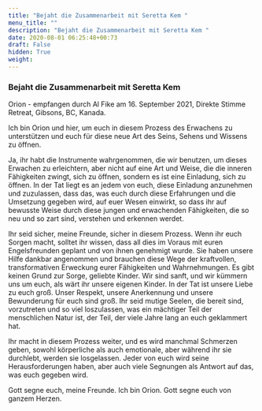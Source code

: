 ```yaml
---
title: "Bejaht die Zusammenarbeit mit Seretta Kem "
menu_title: ""
description: "Bejaht die Zusammenarbeit mit Seretta Kem "
date: 2020-08-01 06:25:48+00:73
draft: False
hidden: True
weight:
---
```

### Bejaht die Zusammenarbeit mit Seretta Kem

Orion - empfangen durch Al Fike am 16. September 2021, Direkte Stimme Retreat, Gibsons, BC, Kanada.

Ich bin Orion und hier, um euch in diesem Prozess des Erwachens zu unterstützen und euch für diese neue Art des Seins, Sehens und Wissens zu öffnen.  

Ja, ihr habt die Instrumente wahrgenommen, die wir benutzen, um dieses Erwachen zu erleichtern, aber nicht auf eine Art und Weise, die die inneren Fähigkeiten zwingt, sich zu öffnen, sondern es ist eine Einladung, sich zu öffnen. In der Tat liegt es an jedem von euch, diese Einladung anzunehmen und zuzulassen, dass das, was euch durch diese Erfahrungen und die Umsetzung gegeben wird, auf euer Wesen einwirkt, so dass ihr auf bewusste Weise durch diese jungen und erwachenden Fähigkeiten, die so neu und so zart sind, verstehen und erkennen werdet.

Ihr seid sicher, meine Freunde, sicher in diesem Prozess.  Wenn ihr euch Sorgen macht, solltet ihr wissen, dass all dies im Voraus mit euren Engelsfreunden geplant und von ihnen genehmigt wurde. Sie haben unsere Hilfe dankbar angenommen und brauchen diese Wege der kraftvollen, transformativen Erweckung eurer Fähigkeiten und Wahrnehmungen.  Es gibt keinen Grund zur Sorge, geliebte Kinder.  Wir sind sanft, und wir kümmern uns um euch, als wärt ihr unsere eigenen Kinder. In der Tat ist unsere Liebe zu euch groß. Unser Respekt, unsere Anerkennung und unsere Bewunderung für euch sind groß.  Ihr seid mutige Seelen, die bereit sind, vorzutreten und so viel loszulassen, was ein mächtiger Teil der menschlichen Natur ist, der Teil, der viele Jahre lang an euch geklammert hat.   

Ihr macht in diesem Prozess weiter, und es wird manchmal Schmerzen geben, sowohl körperliche als auch emotionale, aber während ihr sie durchlebt, werden sie losgelassen. Jeder von euch wird seine Herausforderungen haben, aber auch viele Segnungen als Antwort auf das, was euch gegeben wird.

Gott segne euch, meine Freunde. Ich bin Orion. Gott segne euch von ganzem Herzen.
